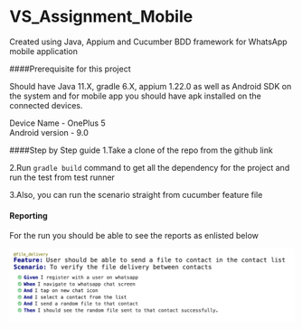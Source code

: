 # VS_Assignment_Mobile

Created using Java, Appium and Cucumber BDD framework for WhatsApp mobile application

####Prerequisite for this project

Should have Java 11.X, gradle 6.X, appium 1.22.0 as well as Android SDK on the system and for mobile app you should have apk installed on the connected devices.

Device Name - OnePlus 5 <br>
Android version - 9.0

####Step by Step guide
1.Take a clone of the repo from the github link

2.Run ```gradle build``` command to get all the dependency for the project and run the test from test runner

3.Also, you can run the scenario straight from cucumber feature file

#### Reporting

For the run you should be able to see the reports as enlisted below

![Report](mobile_report.png)
